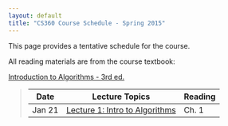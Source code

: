 ```yaml
---
layout: default
title: "CS360 Course Schedule - Spring 2015"
---
```


This page provides a tentative schedule for the course.

All reading materials are from the course textbook:

[Introduction to Algorithms - 3rd ed.](http://mitpress.mit.edu/books/introduction-algorithms)

> Date | Lecture Topics | Reading |
> ---- | -------------- | ------- |
> Jan 21  | [Lecture 1: Intro to Algorithms](../lectures/lecture01.html) | Ch. 1 |












